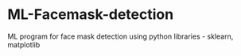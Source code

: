# ML-Facemask-detection
ML program for face mask detection using python libraries - sklearn, matplotlib
